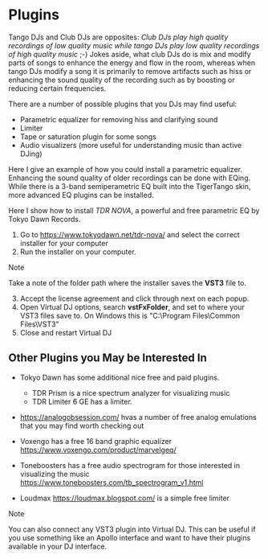 # Plugins

Tango DJs and Club DJs are opposites: *Club DJs play high quality recordings of low quality music while tango DJs play low quality recordings of high quality music* ;-) Jokes aside, what club DJs do is mix and modify parts of songs to enhance the energy and flow in the room, whereas when tango DJs modify a song it is primarily to remove artifacts such as hiss or enhancing the sound quality of the recording such as by boosting or reducing certain frequencies. 

There are a number of possible plugins that you DJs may find useful:
* Parametric equalizer for removing hiss and clarifying sound
* Limiter 
* Tape or saturation plugin for some songs
* Audio visualizers (more useful for understanding music than active DJing)

Here I give an example of how you could install a parametric equalizer. Enhancing the sound quality of older recordings can be done with EQing. While there is a 3-band semiperametric EQ built into the TigerTango skin, more advanced EQ plugins can be installed.

Here I show how to install *TDR NOVA*, a powerful and free parametric EQ by Tokyo Dawn Records.

1) Go to https://www.tokyodawn.net/tdr-nova/ and select the correct installer for your computer
2) Run the installer on your computer. 
> [!NOTE]
> Take a note of the folder path where the installer saves the **VST3** file to.
3) Accept the license agreement and click through next on each popup.
4) Open Virtual DJ options, search **vstFxFolder**, and set to where your VST3 files save to. On Windows this is "C:\Program Files\Common Files\VST3"
5) Close and restart Virtual DJ

## Other Plugins you May be Interested In
* Tokyo Dawn has some additional nice free and paid plugins. 
    * TDR Prism is a nice spectrum analyzer for visualizing music 
    * TDR Limiter 6 GE has a limiter.

* https://analogobsession.com/ hvas a number of free analog emulations that you may find worth checking out
* Voxengo has a free 16 band graphic equalizer https://www.voxengo.com/product/marvelgeq/
* Toneboosters has a free audio spectrogram for those interested in visualizing the music https://www.toneboosters.com/tb_spectrogram_v1.html
* Loudmax https://loudmax.blogspot.com/ is a simple free limiter

> [!NOTE]
> You can also connect any VST3 plugin into Virtual DJ. This can be useful if you use something like an Apollo interface and want to have their plugins available in your DJ interface. 